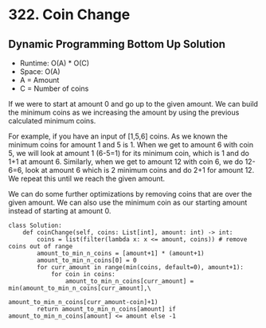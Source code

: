 # 322. Coin Change

## Dynamic Programming Bottom Up Solution
- Runtime: O(A) * O(C)
- Space: O(A)
- A = Amount
- C = Number of coins

If we were to start at amount 0 and go up to the given amount.
We can build the minimum coins as we increasing the amount by using the previous calculated minimum coins.

For example, if you have an input of [1,5,6] coins.
As we known the minimum coins for amount 1 and 5 is 1. 
When we get to amount 6 with coin 5, we will look at amount 1 (6-5=1) for its minimum coin, which is 1 and do 1+1 at amount 6.
Similarly, when we get to amount 12 with coin 6, we do 12-6=6, look at amount 6 which is 2 minimum coins and do 2+1 for amount 12.
We repeat this until we reach the given amount.

We can do some further optimizations by removing coins that are over the given amount.
We can also use the minimum coin as our starting amount instead of starting at amount 0.

```
class Solution:
    def coinChange(self, coins: List[int], amount: int) -> int:
        coins = list(filter(lambda x: x <= amount, coins)) # remove coins out of range
        amount_to_min_n_coins = [amount+1] * (amount+1)
        amount_to_min_n_coins[0] = 0
        for curr_amount in range(min(coins, default=0), amount+1):
            for coin in coins:
                amount_to_min_n_coins[curr_amount] = min(amount_to_min_n_coins[curr_amount],\
                                                         amount_to_min_n_coins[curr_amount-coin]+1)
        return amount_to_min_n_coins[amount] if amount_to_min_n_coins[amount] <= amount else -1
```

